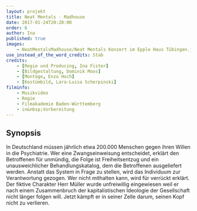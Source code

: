 ```yaml
---
layout: projekt
title: Neat Mentals - Madhouse
date: 2017-01-24T20:20:00
order: 6
author: Ina
published: true
images:
    - NeatMentalsMadhouse/Neat Mentals Konzert im Epple Haus Tübingen.jpg
use_instead_of_the_word_credits: Stab
credits:
    - [Regie und Producing, Ina Fister]
    - [Bildgestaltung, Dominik Moos]
    - [Montage, Enzo Hoch]
    - [Kostümbild, Lara-Luisa Scherpinski]
filminfo:
    - Musikvideo
    - Regie
    - Filmakademie Baden-Württemberg
    - in&nbsp;Vorbereitung
---
```


## Synopsis
In Deutschland müssen jährlich etwa 200.000 Menschen gegen ihren Willen in die Psychiatrie. Wer eine Zwangseinweisung entscheidet, erklärt den Betroffenen für unmündig, die Folge ist Freiheitsentzug und ein unausweichlicher Behandlungskatalog, dem die Betroffenen ausgeliefert werden. Anstatt das System in Frage zu stellen, wird das Individuum zur Verantwortung gezogen. Wer nicht mithalten kann, wird für verrückt erklärt. Der fiktive Charakter Herr Müller wurde unfreiwillig eingewiesen weil er nach einem Zusammenbruch der kapitalistischen Ideologie der Gesellschaft nicht länger folgen will. Jetzt kämpft er in seiner Zelle darum, seinen Kopf nicht zu verlieren.
